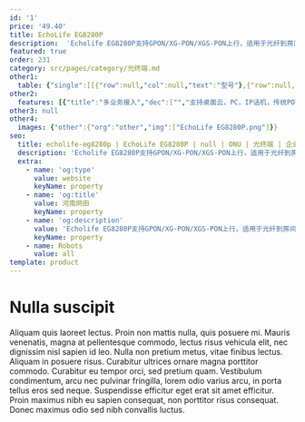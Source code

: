 ```yaml
---
id: '1'
price: '49.40'
title: EchoLife EG8280P
description:  'Echolife EG8280P支持GPON/XG-PON/XGS-PON上行，适用于光纤到房间多业务接入场景，用户侧提供8个GE以太接口、2个POTS语音接口，支持单端口POE供电功率30W，整机支持120W功率输出。'
featured: true
order: 231
category: src/pages/category/光终端.md
other1: 
  table: {"single":[[{"row":null,"col":null,"text":"型号"},{"row":null,"col":null,"text":"Echolife EG8280P"}],[{"row":null,"col":null,"text":"尺寸（宽×深×高）"},{"row":null,"col":null,"text":"254mm × 180mm × 56mm"}],[{"row":null,"col":null,"text":"重量"},{"row":null,"col":null,"text":"约1.1kg"}],[{"row":null,"col":null,"text":"工作环境温度"},{"row":null,"col":null,"text":"-40℃～+55℃"}],[{"row":null,"col":null,"text":"工作环境湿度"},{"row":null,"col":null,"text":"5%RH～95%RH，非凝结"}],[{"row":null,"col":null,"text":"电源适配输入"},{"row":null,"col":null,"text":"100V～240V AC，50Hz/60Hz"}],[{"row":null,"col":null,"text":"整机供电"},{"row":null,"col":null,"text":"56V DC，2.5A"}],[{"row":null,"col":null,"text":"用户侧接口"},{"row":null,"col":null,"text":"8*GE(PoE、PoE+)+2*POTS"}],[{"row":null,"col":null,"text":"网络侧接口"},{"row":null,"col":null,"text":"1*GPON/XG-PON/XGS-PON"}],[{"row":null,"col":null,"text":"静态功耗"},{"row":null,"col":null,"text":"10W"}],[{"row":null,"col":null,"text":"典型功耗"},{"row":null,"col":null,"text":"13W（PoE端口不带受电设备）"}],[{"row":null,"col":null,"text":"最大功耗"},{"row":null,"col":null,"text":"16W（PoE端口不带受电设备）"}],[{"row":null,"col":null,"text":"PoE最大输出功率"},{"row":null,"col":null,"text":"140W（PoE端口带最大功耗受电设备）\n总功率120W，每个GE端口最大支持30W"}]]}
other2:
  features: [{"title":"多业务接入","dec":["","支持桌面云，PC，IP话机，传统POTS话机，IPTV等多业务接入",""]},{"title":"即插即用，业务自动发放","dec":["","配合eSight网管，支持即插即用和业务自动发放特性",""]},{"title":"SIP/H.248自适应","dec":["","支持完备的语音VoIP特性，支持SIP/H.248自适应（EG8280P）",""]}]
other3: null
other4:
  images: {"other":{"org":"other","img":["EchoLife EG8280P.png"]}}
seo:
  title: echolife-eg8280p | EchoLife EG8280P | null | ONU | 光终端 | 企业光网络
  description: 'Echolife EG8280P支持GPON/XG-PON/XGS-PON上行，适用于光纤到房间多业务接入场景，用户侧提供8个GE以太接口、2个POTS语音接口，支持单端口POE供电功率30W，整机支持120W功率输出。'
  extra:
    - name: 'og:type'
      value: website
      keyName: property
    - name: 'og:title'
      value: 河南网田
      keyName: property
    - name: 'og:description'
      value: 'Echolife EG8280P支持GPON/XG-PON/XGS-PON上行，适用于光纤到房间多业务接入场景，用户侧提供8个GE以太接口、2个POTS语音接口，支持单端口POE供电功率30W，整机支持120W功率输出。'
      keyName: property
    - name: Robots
      value: all
template: product
---
```


# Nulla suscipit

Aliquam quis laoreet lectus. Proin non mattis nulla, quis posuere mi. Mauris venenatis, magna at pellentesque commodo, lectus risus vehicula elit, nec dignissim nisl sapien id leo. Nulla non pretium metus, vitae finibus lectus. Aliquam in posuere risus. Curabitur ultrices ornare magna porttitor commodo. Curabitur eu tempor orci, sed pretium quam. Vestibulum condimentum, arcu nec pulvinar fringilla, lorem odio varius arcu, in porta tellus eros sed neque. Suspendisse efficitur eget erat sit amet efficitur. Proin maximus nibh eu sapien consequat, non porttitor risus consequat. Donec maximus odio sed nibh convallis luctus.